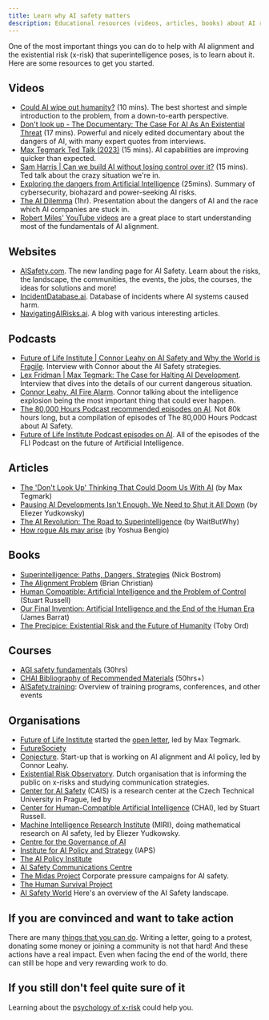 ```yaml
---
title: Learn why AI safety matters
description: Educational resources (videos, articles, books) about AI risks and AI alignment
---
```


One of the most important things you can do to help with AI alignment and the existential risk (x-risk) that superintelligence poses, is to learn about it.
Here are some resources to get you started.

## Videos

- [Could AI wipe out humanity?](https://youtu.be/qzyEgZwfkKY?si=ief1l2PpkZ7_s6sq) (10 mins). The best shortest and simple introduction to the problem, from a down-to-earth perspective.
- [Don't look up - The Documentary: The Case For AI As An Existential Threat](https://www.youtube.com/watch?v=U1eyUjVRir4) (17 mins). Powerful and nicely edited documentary about the dangers of AI, with many expert quotes from interviews.
- [Max Tegmark Ted Talk (2023)](https://www.youtube.com/watch?v=xUNx_PxNHrY) (15 mins). AI capabilities are improving quicker than expected.
- [Sam Harris | Can we build AI without losing control over it?](https://www.youtube.com/watch?v=8nt3edWLgIg) (15 mins). Ted talk about the crazy situation we're in.
- [Exploring the dangers from Artificial Intelligence](https://www.youtube.com/watch?v=sPyu_dTSma0&t=1328s) (25mins). Summary of cybersecurity, biohazard and power-seeking AI risks.
- [The AI Dilemma](https://www.youtube.com/watch?v=xoVJKj8lcNQ&t=1903s) (1hr). Presentation about the dangers of AI and the race which AI companies are stuck in.
- [Robert Miles' YouTube videos](https://www.youtube.com/watch?v=tlS5Y2vm02c&list=PLfHsskCxi_g-c62a_dmsNuHynaXsRQm40) are a great place to start understanding most of the fundamentals of AI alignment.

## Websites

- [AISafety.com](https://www.aisafety.com). The new landing page for AI Safety. Learn about the risks, the landscape, the communities, the events, the jobs, the courses, the ideas for solutions and more!
- [IncidentDatabase.ai](https://incidentdatabase.ai/). Database of incidents where AI systems caused harm.
- [NavigatingAIRisks.ai](https://www.navigatingrisks.ai/). A blog with various interesting articles.

## Podcasts

- [Future of Life Institute | Connor Leahy on AI Safety and Why the World is Fragile](https://youtu.be/cSL3Zau1X8g?si=0X3EKoxZ80_HN9Rl&t=1803). Interview with Connor about the AI Safety strategies.
- [Lex Fridman | Max Tegmark: The Case for Halting AI Development](https://youtu.be/VcVfceTsD0A?t=1547). Interview that dives into the details of our current dangerous situation.
- [Connor Leahy, AI Fire Alarm](https://youtu.be/pGjyiqJZPJo?t=2510). Connor talking about the intelligence explosion being the most important thing that could ever happen.
- [The 80,000 Hours Podcast recommended episodes on AI](https://80000hours.org/podcast/on-artificial-intelligence/). Not 80k hours long, but a compilation of episodes of The 80,000 Hours Podcast about AI Safety.
- [Future of Life Institute Podcast episodes on AI](https://futureoflife.org/podcast/?_category_browser=ai). All of the episodes of the FLI Podcast on the future of Artificial Intelligence.

## Articles

- [The 'Don't Look Up' Thinking That Could Doom Us With AI](https://time.com/6273743/thinking-that-could-doom-us-with-ai/) (by Max Tegmark)
- [Pausing AI Developments Isn't Enough. We Need to Shut it All Down](https://time.com/6266923/ai-eliezer-yudkowsky-open-letter-not-enough/) (by Eliezer Yudkowsky)
- [The AI Revolution: The Road to Superintelligence](https://waitbutwhy.com/2015/01/artificial-intelligence-revolution-1.html) (by WaitButWhy)
- [How rogue AIs may arise](https://yoshuabengio.org/2023/05/22/how-rogue-ais-may-arise/) (by Yoshua Bengio)

## Books

- [Superintelligence: Paths, Dangers, Strategies](https://www.goodreads.com/en/book/show/20527133) (Nick Bostrom)
- [The Alignment Problem](https://www.goodreads.com/book/show/50489349-the-alignment-problem) (Brian Christian)
- [Human Compatible: Artificial Intelligence and the Problem of Control](https://www.goodreads.com/en/book/show/44767248) (Stuart Russell)
- [Our Final Invention: Artificial Intelligence and the End of the Human Era](https://www.goodreads.com/en/book/show/17286699) (James Barrat)
- [The Precipice: Existential Risk and the Future of Humanity](https://www.goodreads.com/en/book/show/50963653) (Toby Ord)

## Courses

- [AGI safety fundamentals](https://www.agisafetyfundamentals.com/) (30hrs)
- [CHAI Bibliography of Recommended Materials](https://humancompatible.ai/bibliography) (50hrs+)
- [AISafety.training](https://aisafety.training/): Overview of training programs, conferences, and other events

## Organisations

- [Future of Life Institute](https://futureoflife.org/cause-area/artificial-intelligence/) started the [open letter](https://futureoflife.org/open-letter/pause-giant-ai-experiments/), led by Max Tegmark.
- [FutureSociety](https://thefuturesociety.org/about-us/)
- [Conjecture](https://www.conjecture.dev/). Start-up that is working on AI alignment and AI policy, led by Connor Leahy.
- [Existential Risk Observatory](https://existentialriskobservatory.org/). Dutch organisation that is informing the public on x-risks and studying communication strategies.
- [Center for AI Safety](https://www.safe.ai/) (CAIS) is a research center at the Czech Technical University in Prague, led by
- [Center for Human-Compatible Artificial Intelligence](https://humancompatible.ai/about/) (CHAI), led by Stuart Russell.
- [Machine Intelligence Research Institute](https://intelligence.org/) (MIRI), doing mathematical research on AI safety, led by Eliezer Yudkowsky.
- [Centre for the Governance of AI](https://www.governance.ai/)
- [Institute for AI Policy and Strategy](https://www.iaps.ai/) (IAPS)
- [The AI Policy Institute](https://theaipi.org/)
- [AI Safety Communications Centre](https://aiscc.org/2023/11/01/yougov-poll-83-of-brits-demand-companies-prove-ai-systems-are-safe-before-release/)
- [The Midas Project](https://www.themidasproject.com/) Corporate pressure campaigns for AI safety.
- [The Human Survival Project](https://thehumansurvivalproject.org/)
- [AI Safety World](https://aisafety.world/) Here's an overview of the AI Safety landscape.

## If you are convinced and want to take action

There are many [things that you can do](/action).
Writing a letter, going to a protest, donating some money or joining a community is not that hard!
And these actions have a real impact.
Even when facing the end of the world, there can still be hope and very rewarding work to do.

## If you still don't feel quite sure of it

Learning about the [psychology of x-risk](/psychology-of-x-risk) could help you.
